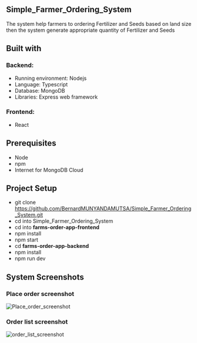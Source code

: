 ## Simple_Farmer_Ordering_System

The system help farmers to ordering Fertilizer and Seeds based on land size then the system generate appropriate quantity of Fertilizer and Seeds

##   Built with
### Backend:
- Running environment: Nodejs
- Language: Typescript
- Database: MongoDB
- Libraries: Express web framework

### Frontend: 
- React

## Prerequisites
- Node
- npm
- Internet for MongoDB Cloud

## Project Setup
- git clone https://github.com/BernardMUNYANDAMUTSA/Simple_Farmer_Ordering_System.git
- cd into Simple_Farmer_Ordering_System
- cd into **farms-order-app-frontend**
- npm install
- npm start
- cd **farms-order-app-backend**
- npm install
- npm run dev

## System Screenshots

### Place order screenshot

![Place_order_screenshot](https://github.com/BernardMUNYANDAMUTSA/Simple_Farmer_Ordering_System/assets/8592336/31c25dec-aa74-4070-8714-16b01b1c8dd3)

### Order list screenshot
![order_list_screenshot](https://github.com/BernardMUNYANDAMUTSA/Simple_Farmer_Ordering_System/assets/8592336/5772269f-2d6d-48e1-b2fd-e34b5d6f0cfc)
